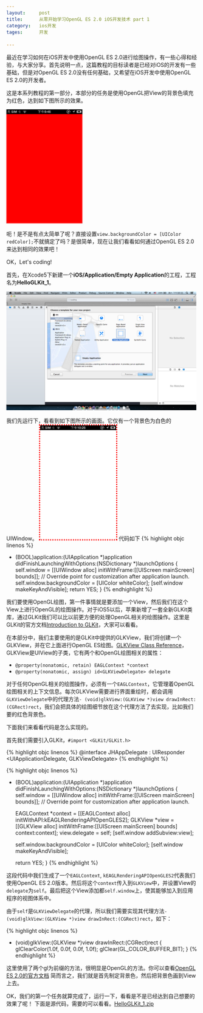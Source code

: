 ```yaml
---
layout: 	post
title:		从零开始学习OpenGL ES 2.0 iOS开发技术 part 1
category:	ios开发
tages:		开发

---
```


最近在学习如何在iOS开发中使用OpenGL ES 2.0进行绘图操作，有一些心得和经验，与大家分享。首先说明一点，这篇教程的目标读者是已经对iOS的开发有一些基础，但是对OpenGL ES 2.0没有任何基础，又希望在iOS开发中使用OpenGL ES 2.0的开发者。

这是本系列教程的第一部分，本部分的任务是使用OpenGL把View的背景色填充为红色，达到如下图所示的效果。

<img src="../album/view_red.png" style="width: 200px;"/>

呃！是不是有点太简单了呢？直接设置`view.backgroundColor = [UIColor redColor];`不就搞定了吗？是很简单，现在让我们看看如何通过OpenGL ES 2.0来达到相同的效果吧！

OK，Let's coding! 

首先，在Xcode5下新建一个**iOS/Application/Empty Application**的工程，工程名为**HelloGLKit_1**。

<img src="../album/create_empty_project.png" style="width: 500px;" />

我们先运行下，看看到如下图所示的画面。它仅有一个背景色为白色的UIWindow。
<img src="../album/window_white.png" style="width: 200px; border: 3px #ff0000 dotted;"/>
代码如下
{% highlight objc linenos %}
- (BOOL)application:(UIApplication *)application didFinishLaunchingWithOptions:(NSDictionary *)launchOptions
{
    self.window = [[UIWindow alloc] initWithFrame:[[UIScreen mainScreen] bounds]];
    // Override point for customization after application launch.
    self.window.backgroundColor = [UIColor whiteColor];
    [self.window makeKeyAndVisible];
    return YES;
}
{% endhighlight %}

我们要使用OpenGL绘图，第一件事情就是要添加一个View，然后我们在这个View上进行OpenGL的绘图操作。对于iOS5以后，苹果新增了一套全新GLKit类库，通过GLKit我们可以比以前更方便的处理OpenGL相关的绘图操作。这里是GLKit的官方文档[Introduction to GLKit](https://developer.apple.com/library/ios/documentation/GLkit/Reference/GLKit_Collection/Introduction/Introduction.html#//apple_ref/doc/uid/TP40010915-CH1-SW1)，大家可以看看。

在本部分中，我们主要使用的是GLKit中提供的GLKView，我们将创建一个GLKView，并在它上面进行OpenGL ES绘图。[GLKView Class Reference](https://developer.apple.com/library/ios/documentation/GLkit/Reference/GLKView_ClassReference/Reference/Reference.html)，GLKView是UIView的子类，它有两个和OpenGL绘图相关的属性：

+	`@property(nonatomic, retain) EAGLContext *context`
+	`@property(nonatomic, assign) id<GLKViewDelegate> delegate`

对于任何OpenGL相关的绘图操作，必须有一个`EAGLContext`，它管理着OpenGL绘图相关的上下文信息。每次GLKView需要进行界面重绘时，都会调用`GLKViewDelegate`中的代理方法`- (void)glkView:(GLKView *)view drawInRect:(CGRect)rect`，我们会把具体的绘图细节放在这个代理方法了去实现，比如我们要的红色背景色。

下面我们来看看代码是怎么实现的。

首先我们需要引入GLKit，`#import <GLKit/GLKit.h>`

{% highlight objc linenos %}
@interface JHAppDelegate : UIResponder 
<UIApplicationDelegate, GLKViewDelegate>
{% endhighlight %}

{% highlight objc linenos %}
- (BOOL)application:(UIApplication *)application didFinishLaunchingWithOptions:(NSDictionary *)launchOptions
{
   self.window = [[UIWindow alloc] initWithFrame:[[UIScreen mainScreen] bounds]];
   // Override point for customization after application launch.
   
   EAGLContext *context = [[EAGLContext alloc] initWithAPI:kEAGLRenderingAPIOpenGLES2];
   GLKView *view = [[GLKView alloc] initWithFrame:[[UIScreen mainScreen] bounds]
                                          context:context];
   view.delegate = self;
   [self.window addSubview:view];
   
   
   self.window.backgroundColor = [UIColor whiteColor];
   [self.window makeKeyAndVisible];
   
   return YES;
}
{% endhighlight %}

这段代码中我们生成了一个`EAGLContext`, `kEAGLRenderingAPIOpenGLES2`代表我们使用OpenGL ES 2.0版本。然后将这个`context`传入到`GLKView`中，并设置View的`delegate`为`self`。最后把这个View添加都`self.window`上，使其能够加入到应用程序的视图体系中。

由于`self`是`GLKViewDelegate`的代理，所以我们需要实现其代理方法`- (void)glkView:(GLKView *)view drawInRect:(CGRect)rect`，如下：

{% highlight objc linenos %}
- (void)glkView:(GLKView *)view drawInRect:(CGRect)rect
{
    glClearColor(1.0f, 0.0f, 0.0f, 1.0f);
    glClear(GL_COLOR_BUFFER_BIT);
}
{% endhighlight %}

这里使用了两个gl为前缀的方法，很明显是OpenGL的方法。你可以查看[OpenGL ES 2.0的官方文档](http://www.khronos.org/opengles/sdk/docs/man/)
简而言之，我们就是首先制定背景色，然后把背景色画到View上去。

OK，我们的第一个任务就算完成了，运行一下，看看是不是已经达到自己想要的效果了呢！
下面是源代码，需要的可以看看。[HelloGLKit_1.zip](../src/HelloGLKit_1.zip)




